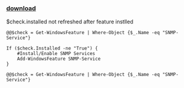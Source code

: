 ﻿---
pid:            4960
poster:         rsvvv
title:          
date:           2014-03-06 12:09:52
format:         posh
parent:         0
parent:         0

---

# 

### [download](4960.ps1)

$check.installed not refreshed after feature instlled

```posh
@@$check = Get-WindowsFeature | Where-Object {$_.Name -eq "SNMP-Service"}

If ($check.Installed -ne "True") {
	#Install/Enable SNMP Services
	Add-WindowsFeature SNMP-Service 
}

@@$check = Get-WindowsFeature | Where-Object {$_.Name -eq "SNMP-Service"}
```
